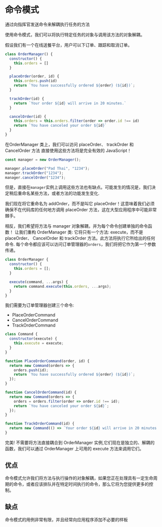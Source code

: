 # 命令模式
通过向指挥官发送命令来解耦执行任务的方法

使用命令模式，我们可以将执行特定任务的对象与调用该方法的对象解耦。

假设我们有一个在线送餐平台，用户可以下订单、跟踪和取消订单。

```js
class OrderManager() {
  constructor() {
    this.orders = []
  }

  placeOrder(order, id) {
    this.orders.push(id)
    return `You have successfully ordered ${order} (${id})`;
  }

  trackOrder(id) {
    return `Your order ${id} will arrive in 20 minutes.`
  }

  cancelOrder(id) {
    this.orders = this.orders.filter(order => order.id !== id)
    return `You have canceled your order ${id}`
  }
}
```
在OrderManager 类上，我们可以访问 placeOrder、 trackOrder 和 CancelOrder 方法
直接使用这些方法将是完全有效的 JavaScript！

```js
const manager = new OrderManager();

manager.placeOrder("Pad Thai", "1234");
manager.trackOrder("1234");
manager.cancelOrder("1234");
```
但是，直接在`manager`实例上调用这些方法也有缺点。可能发生的情况是，我们决定稍后重命名某些方法，或者方法的功能发生变化.

我们现在将它重命名为 addOrder，而不是叫它 placeOrder！这意味着我们必须确保不在代码库的任何地方调用 placeOrder 方法，这在大型应用程序中可能非常棘手。

相反，我们希望将方法与 manager 对象解耦，并为每个命令创建单独的命令函数！
让我们重构 OrderManager 类: 它将只有一个方法: execute，而不是 placeOrder、 CancelOrder 和 trackOrder 方法。此方法将执行它所给出的任何命令.
每个命令都应该可以访问订单管理器的`orders`，我们将把它作为第一个参数传递。

```js
class OrderManager {
  constructor() {
    this.orders = [];
  }

  execute(command, ...args) {
    return command.execute(this.orders, ...args);
  }
}
```
我们需要为订单管理器创建三个命令:
* PlaceOrderCommand
* CancelOrderCommand
* TrackOrderCommand

```js
class Command {
  constructor(execute) {
    this.execute = execute;
  }
}

function PlaceOrderCommand(order, id) {
  return new Command(orders => {
    orders.push(id);
    return `You have successfully ordered ${order} (${id})`;
  });
}

function CancelOrderCommand(id) {
  return new Command(orders => {
    orders = orders.filter(order => order.id !== id);
    return `You have canceled your order ${id}`;
  });
}

function TrackOrderCommand(id) {
  return new Command(() => `Your order ${id} will arrive in 20 minutes.`);
}
```
完美! 不需要将方法直接耦合到 OrderManager 实例,它们现在是独立的、解耦的函数，我们可以通过 OrderManager 上可用的 execute 方法来调用它们。

## 优点
命令模式允许我们将方法与执行操作的对象解耦，如果您正在处理具有一定生命周期的命令，或者应该排队并在特定时间执行的命令，那么它将为您提供更多的控制。

## 缺点
命令模式的用例非常有限，并且经常向应用程序添加不必要的样板

